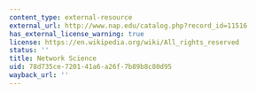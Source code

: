 ```yaml
---
content_type: external-resource
external_url: http://www.nap.edu/catalog.php?record_id=11516
has_external_license_warning: true
license: https://en.wikipedia.org/wiki/All_rights_reserved
status: ''
title: Network Science
uid: 78d735ce-7201-41a6-a26f-7b89b8c80d95
wayback_url: ''
---
```

